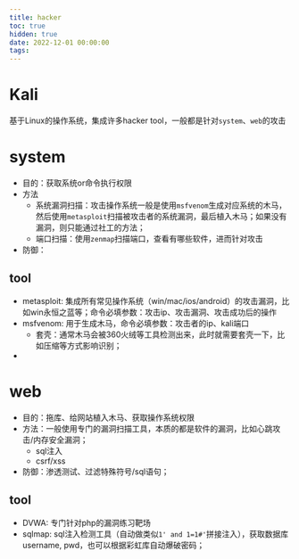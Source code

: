 ```yaml
---
title: hacker
toc: true
hidden: true
date: 2022-12-01 00:00:00
tags:
---
```


# Kali
基于Linux的操作系统，集成许多hacker tool，一般都是针对`system`、`web`的攻击


# system
* 目的：获取系统or命令执行权限
* 方法
  * 系统漏洞扫描：攻击操作系统一般是使用`msfvenom`生成对应系统的木马，然后使用`metasploit`扫描被攻击者的系统漏洞，最后植入木马；如果没有漏洞，则只能通过社工的方法；
  * 端口扫描：使用`zenmap`扫描端口，查看有哪些软件，进而针对攻击
* 防御：

## tool
* metasploit: 集成所有常见操作系统（win/mac/ios/android）的攻击漏洞，比如win永恒之蓝等；命令必填参数：攻击ip、攻击漏洞、攻击成功后的操作
* msfvenom: 用于生成木马，命令必填参数：攻击者的ip、kali端口
  * 套壳：通常木马会被360火绒等工具检测出来，此时就需要套壳一下，比如压缩等方式影响识别；
* 

# web
* 目的：拖库、给网站植入木马、获取操作系统权限
* 方法：一般使用专门的漏洞扫描工具，本质的都是软件的漏洞，比如心跳攻击/内存安全漏洞；
  * sql注入
  * csrf/xss
* 防御：渗透测试、过滤特殊符号/sql语句；

## tool
* DVWA: 专门针对php的漏洞练习靶场
* sqlmap: sql注入检测工具（自动做类似`1' and 1=1#'`拼接注入），获取数据库username, pwd，也可以根据彩虹库自动爆破密码；

